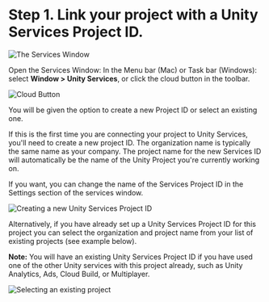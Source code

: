 Step 1. Link your project with a Unity Services Project ID.
===========================================================

![The Services Window](../uploads/Main/UnityCollaborate02.png)	

Open the Services Window: In the Menu bar (Mac) or Task bar (Windows): select **Window &gt; Unity Services**, or click the cloud button in the toolbar. 

![Cloud Button](../uploads/Main/UnityCollaborate03.png)	

You will be given the option to create a new Project ID or select an existing one.

If this is the first time you are connecting your project to Unity Services, you'll need to create a new project ID. The organization name is typically the same name as your company. The project name for the new Services ID will automatically be the name of the Unity Project you're currently working on.

If you want, you can change the name of the Services Project ID in the Settings section of the services window. 

![Creating a new Unity Services Project ID](../uploads/Main/UnityCollaborate04.png)	

Alternatively, if you have already set up a Unity Services Project ID for this project you can select the organization and project name from your list of existing projects (see example below). 

**Note:** You will have an existing Unity Services Project ID if you have used one of the other Unity services with this project already, such as Unity Analytics, Ads, Cloud Build, or Multiplayer.

![Selecting an existing project](../uploads/Main/UnityCollaborate05.png)	


